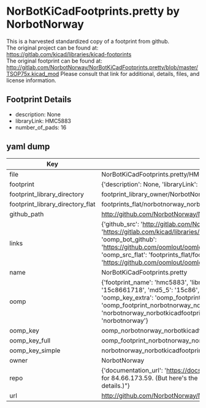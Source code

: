 # NorBotKiCadFootprints.pretty by NorbotNorway  
This is a harvested standardized copy of a footprint from github.  
The original project can be found at:  
https://gitlab.com/kicad/libraries/kicad-footprints  
The original footprint can be found at:
http://gitlab.com/NorbotNorway/NorBotKiCadFootprints.pretty/blob/master/TSOP75x.kicad_mod
Please consult that link for additional, details, files, and license information.  
## Footprint Details
* description: None  
* libraryLink: HMC5883  
* number_of_pads: 16  
## yaml dump  
| Key | Value |  
| --- | --- |  
| file | NorBotKiCadFootprints.pretty/HMC5883.kicad_mod |  
| footprint | {'description': None, 'libraryLink': 'HMC5883', 'number_of_pads': 16} |  
| footprint_library_directory | footprint_library_owner/NorbotNorway_NorBotKiCadFootprints.pretty |  
| footprint_library_directory_flat | footprints_flat/norbotnorway_norbotkicadfootprints_hmc5883/working |  
| github_path | http://github.com/NorbotNorway/NorBotKiCadFootprints.pretty/blob/master/HMC5883.kicad_mod |  
| links | {'github_src': 'http://gitlab.com/NorbotNorway/NorBotKiCadFootprints.pretty/blob/master/TSOP75x.kicad_mod', 'github_src_repo': 'https://gitlab.com/kicad/libraries/kicad-footprints', 'oomp_bot': 'footprints/norbotnorway_norbotkicadfootprints_hmc5883/working', 'oomp_bot_github': 'https://github.com/oomlout/oomlout_oomp_footprint_bot/tree/main/footprints/norbotnorway_norbotkicadfootprints_hmc5883/working', 'oomp_src_flat': 'footprints_flat/footprints_flat/norbotnorway_norbotkicadfootprints_hmc5883/working', 'oomp_src_flat_github': 'https://github.com/oomlout/oomlout_oomp_footprint_src/tree/main/footprints_flat/norbotnorway_norbotkicadfootprints_hmc5883/working'} |  
| name | NorBotKiCadFootprints.pretty |  
| oomp | {'footprint_name': 'hmc5883', 'library_name': 'norbotkicadfootprints', 'md5': '15c8661718f9df2bdd8125c1d29f0e6f', 'md5_10': '15c8661718', 'md5_5': '15c86', 'md5_6': '15c866', 'oomp_key': 'oomp_norbotnorway_norbotkicadfootprints_hmc5883', 'oomp_key_extra': 'oomp_footprint_norbotnorway_norbotkicadfootprints_hmc5883', 'oomp_key_full': 'oomp_footprint_norbotnorway_norbotkicadfootprints_hmc5883_15c866', 'oomp_key_simple': 'norbotnorway_norbotkicadfootprints_hmc5883', 'original_filename': 'NorBotKiCadFootprints.pretty/HMC5883.kicad_mod', 'owner_name': 'norbotnorway'} |  
| oomp_key | oomp_norbotnorway_norbotkicadfootprints_hmc5883 |  
| oomp_key_full | oomp_footprint_norbotnorway_norbotkicadfootprints_hmc5883 |  
| oomp_key_simple | norbotnorway_norbotkicadfootprints_hmc5883 |  
| owner | NorbotNorway |  
| repo | {'documentation_url': 'https://docs.github.com/rest/overview/resources-in-the-rest-api#rate-limiting', 'message': "API rate limit exceeded for 84.66.173.59. (But here's the good news: Authenticated requests get a higher rate limit. Check out the documentation for more details.)"} |  
| url | http://github.com/NorbotNorway/NorBotKiCadFootprints.pretty |  


